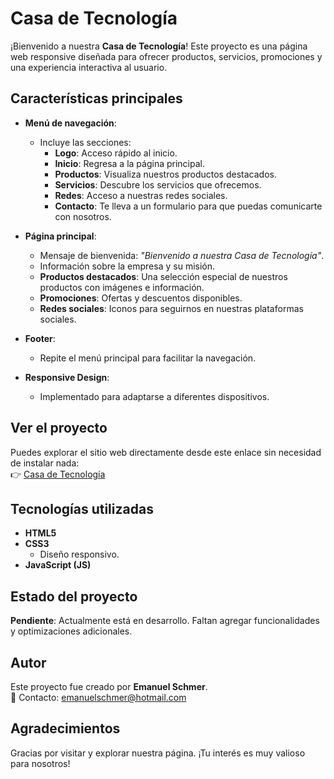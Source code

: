 # Casa de Tecnología

¡Bienvenido a nuestra **Casa de Tecnología**! Este proyecto es una página web responsive diseñada para ofrecer productos, servicios, promociones y una experiencia interactiva al usuario.

## Características principales

- **Menú de navegación**:
  - Incluye las secciones: 
    - **Logo**: Acceso rápido al inicio.
    - **Inicio**: Regresa a la página principal.
    - **Productos**: Visualiza nuestros productos destacados.
    - **Servicios**: Descubre los servicios que ofrecemos.
    - **Redes**: Acceso a nuestras redes sociales.
    - **Contacto**: Te lleva a un formulario para que puedas comunicarte con nosotros.

- **Página principal**:
  - Mensaje de bienvenida: _"Bienvenido a nuestra Casa de Tecnología"_.
  - Información sobre la empresa y su misión.
  - **Productos destacados**: Una selección especial de nuestros productos con imágenes e información.
  - **Promociones**: Ofertas y descuentos disponibles.
  - **Redes sociales**: Iconos para seguirnos en nuestras plataformas sociales.

- **Footer**:
  - Repite el menú principal para facilitar la navegación.

- **Responsive Design**:
  - Implementado  para adaptarse a diferentes dispositivos.

## Ver el proyecto

Puedes explorar el sitio web directamente desde este enlace sin necesidad de instalar nada:  
👉 [Casa de Tecnología](https://alejandroemanuelschmerr.github.io/casa-de-tecnologia/)

## Tecnologías utilizadas

- **HTML5**
- **CSS3**
  - Diseño responsivo.
- **JavaScript (JS)**

## Estado del proyecto

**Pendiente**: Actualmente está en desarrollo. Faltan agregar funcionalidades y optimizaciones adicionales.

## Autor

Este proyecto fue creado por **Emanuel Schmer**.  
📧 Contacto: [emanuelschmer@hotmail.com](mailto:emanuelschmer@hotmail.com)

## Agradecimientos

Gracias por visitar y explorar nuestra página. ¡Tu interés es muy valioso para nosotros!



